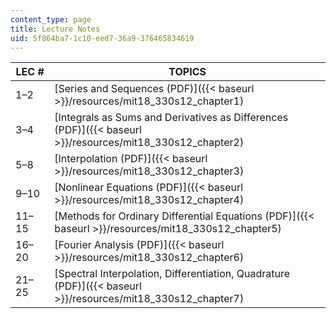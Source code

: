 ```yaml
---
content_type: page
title: Lecture Notes
uid: 5f864ba7-1c10-eed7-36a9-376465834619
---
```


| LEC # | TOPICS |
| --- | --- |
| 1–2 | [Series and Sequences (PDF)]({{< baseurl >}}/resources/mit18_330s12_chapter1) |
| 3–4 | [Integrals as Sums and Derivatives as Differences (PDF)]({{< baseurl >}}/resources/mit18_330s12_chapter2) |
| 5–8 | [Interpolation (PDF)]({{< baseurl >}}/resources/mit18_330s12_chapter3) |
| 9–10 | [Nonlinear Equations (PDF)]({{< baseurl >}}/resources/mit18_330s12_chapter4) |
| 11–15 | [Methods for Ordinary Differential Equations (PDF)]({{< baseurl >}}/resources/mit18_330s12_chapter5) |
| 16–20 | [Fourier Analysis (PDF)]({{< baseurl >}}/resources/mit18_330s12_chapter6) |
| 21–25 | [Spectral Interpolation, Differentiation, Quadrature (PDF)]({{< baseurl >}}/resources/mit18_330s12_chapter7)